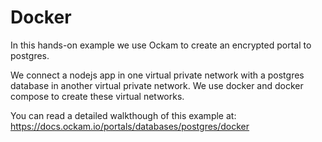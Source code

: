 # Docker

In this hands-on example we use Ockam to create an encrypted portal to postgres.

We connect a nodejs app in one virtual private network with a postgres database in another virtual private network. We use docker and docker compose to create these virtual networks.

You can read a detailed walkthough of this example at:
https://docs.ockam.io/portals/databases/postgres/docker
